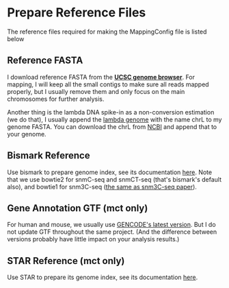 # Prepare Reference Files

The reference files required for making the MappingConfig file is listed below

## Reference FASTA

I download reference FASTA from the [**UCSC genome browser**](https://hgdownload.soe.ucsc.edu/downloads.html). For mapping, I will keep all the small contigs to make sure all reads mapped properly, but I usually remove them and only focus on the main chromosomes for further analysis.

Another thing is the lambda DNA spike-in as a non-conversion estimation \(we do that\), I usually append the [lambda genome](https://www.ncbi.nlm.nih.gov/nuccore/215104) with the name chrL to my genome FASTA. You can download the chrL from [NCBI](https://www.ncbi.nlm.nih.gov/nuccore/215104) and append that to your genome.

## Bismark Reference

Use bismark to prepare genome index, see its documentation [here](https://rawgit.com/FelixKrueger/Bismark/master/Docs/Bismark_User_Guide.html#i-running-bismark-genome-preparation). Note that we use bowtie2 for snmC-seq and snmCT-seq \(that's bismark's default also\), and bowtie1 for snm3C-seq \([the same as snm3C-seq paper](https://www.nature.com/articles/s41592-019-0547-z)\).

## Gene Annotation GTF \(mct only\)

For human and mouse, we usually use [GENCODE's latest version](https://www.gencodegenes.org/). But I do not update GTF throughout the same project. \(And the difference between versions probably have little impact on your analysis results.\)

## STAR Reference \(mct only\)

Use STAR to prepare its genome index, see its documentation [here](https://github.com/alexdobin/STAR/blob/master/doc/STARmanual.pdf).




